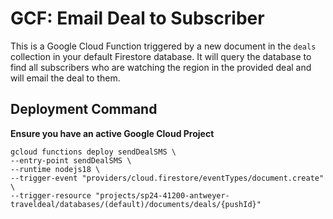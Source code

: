 # GCF: Email Deal to Subscriber

This is a Google Cloud Function triggered by a new document in the `deals` collection in your default Firestore database. It will query the database to find all subscribers who are watching the region in the provided deal and will email the deal to them.

## Deployment Command
**Ensure you have an active Google Cloud Project**

```
gcloud functions deploy sendDealSMS \
--entry-point sendDealSMS \
--runtime nodejs18 \
--trigger-event "providers/cloud.firestore/eventTypes/document.create" \
--trigger-resource "projects/sp24-41200-antweyer-traveldeal/databases/(default)/documents/deals/{pushId}"
```